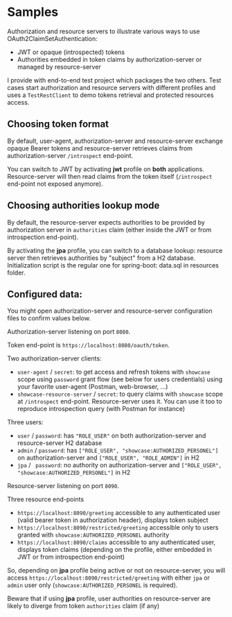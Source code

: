 # Samples
Authorization and resource servers to illustrate various ways to use OAuth2ClaimSetAuthentication:
 * JWT or opaque (introspected) tokens
 * Authorities embedded in token claims by authorization-server or managed by resource-server
 
I provide with end-to-end test project which packages the two others.
Test cases start authorization and resource servers with different profiles and uses a `TestRestClient` to demo tokens retrieval and protected resources access.
 
## Choosing token format
By default, user-agent, authorization-server and resource-server exchange opaque Bearer tokens
and resource-server retrieves claims from authorization-server `/introspect` end-point.

You can switch to JWT by activating **jwt** profile on **both** applications.
Resource-server will then read claims from the token itself (`/introspect` end-point not exposed anymore).

## Choosing authorities lookup mode
By default, the resource-server expects authorities to be provided by authorization server in `authorities` claim
(either inside the JWT or from introspection end-point).

By activating the **jpa** profile, you can switch to a database lookup: resource server then retrieves authorities by "subject" from a H2 database.
Initialization script is the regular one for spring-boot: data.sql in resources folder.

## Configured data:
You might open authorization-server and resource-server configuration files to confirm values below.

Authorization-server listening on port `8080`.

Token end-point is `https://localhost:8080/oauth/token`.

Two authorization-server clients:
 * `user-agent` / `secret`: to get access and refresh tokens with `showcase` scope using `password` grant flow (see below for users credentials)
   using your favorite user-agent (Postman, web-browser, ...)
 * `showcase-resource-server` / `secret`: to query claims with `showcase` scope at `/introspect` end-point. Resource-server uses it.
   You can use it too to reproduce introspection query (with Postman for instance)

Three users:
 * `user` / `password`: has `"ROLE_USER"` on both authorization-server and resource-server H2 database
 * `admin` / `password`: has `["ROLE_USER", "showcase:AUTHORIZED_PERSONEL"]` on authorization-server and `["ROLE_USER", "ROLE_ADMIN"]` in H2
 * `jpa` / ` password`: no authority on authorization-server and `["ROLE_USER", "showcase:AUTHORIZED_PERSONEL"]` in H2

Resource-server listening on port `8090`.

Three resource end-points
 * `https://localhost:8090/greeting` accessible to any authenticated user (valid bearer token in authorization header), displays token subject
 * `https://localhost:8090/restricted/greeting` accessible only to users granted with `showcase:AUTHORIZED_PERSONEL` authority
 * `https://localhost:8090/claims` accessible to any authenticated user, displays token claims 
   (depending on the profile, either embedded in JWT or from introspection end-point)
 
So, depending on **jpa** profile being active or not on resource-server, you will access `https://localhost:8090/restricted/greeting`
with either `jpa` or `admin` user only (`showcase:AUTHORIZED_PERSONEL` is required).

Beware that if using **jpa** profile, user authorities on resource-server are likely to diverge from token `authorities` claim (if any)
   